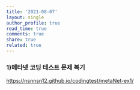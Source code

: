 ```yaml
---
title: '2021-08-07'
layout: single
author_profile: true
read_time: true
comments: true
share: true
related: true
---
```

### 1)메타넷 코딩 테스트 문제 복기
<a href="https://nsnnsn12.github.io/codingtest/metaNet-ex1/" target="_blank">https://nsnnsn12.github.io/codingtest/metaNet-ex1/</a>
